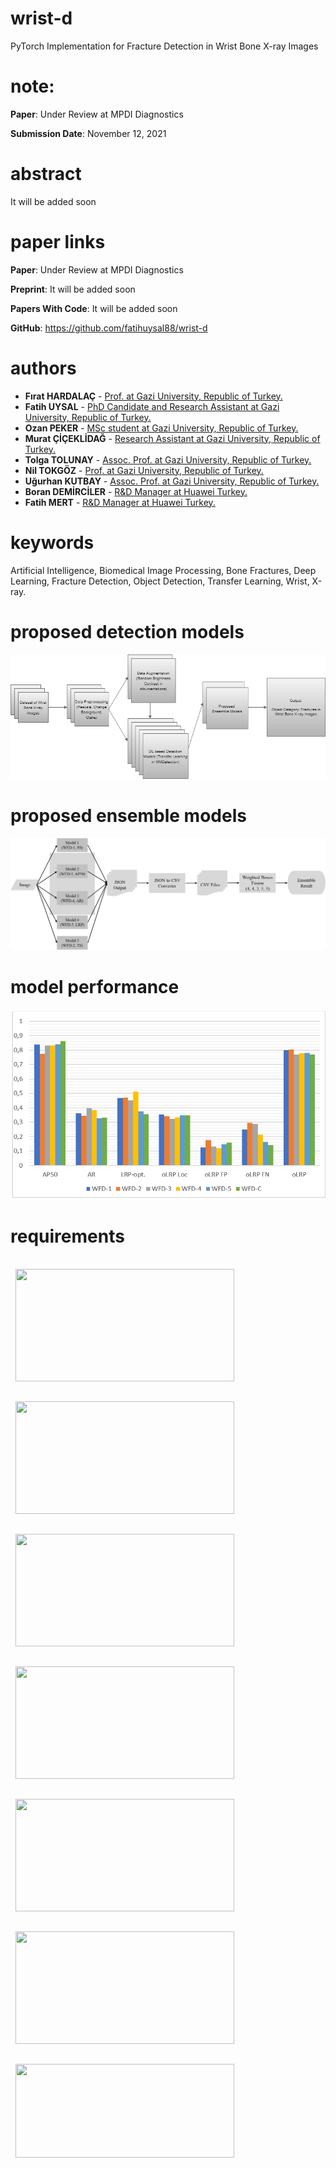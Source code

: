 # wrist-d
PyTorch Implementation for Fracture Detection in Wrist Bone X-ray Images
# note:
**Paper**: Under Review at MPDI Diagnostics  

**Submission Date**: November 12, 2021  
# abstract
It will be added soon  
# paper links
**Paper**: Under Review at MPDI Diagnostics  

**Preprint**: It will be added soon  

**Papers With Code**: It will be added soon  

**GitHub**: https://github.com/fatihuysal88/wrist-d  
# authors
* **Fırat HARDALAÇ** - [Prof. at Gazi University, Republic of Turkey.](https://orcid.org/0000-0003-1358-0756)
* **Fatih UYSAL** - [PhD Candidate and Research Assistant at Gazi University, Republic of Turkey.](https://orcid.org/0000-0002-1731-2647)
* **Ozan PEKER** - [MSc student at Gazi University, Republic of Turkey.](https://orcid.org/0000-0003-2258-1531)
* **Murat ÇİÇEKLİDAĞ** - [Research Assistant at Gazi University, Republic of Turkey.](https://orcid.org/0000-0001-7883-9445)
* **Tolga TOLUNAY** - [Assoc. Prof. at Gazi University, Republic of Turkey.](https://orcid.org/0000-0003-1998-3695)
* **Nil TOKGÖZ** - [Prof. at Gazi University, Republic of Turkey.](https://orcid.org/0000-0003-2812-1528)
* **Uğurhan KUTBAY** - [Assoc. Prof. at Gazi University, Republic of Turkey.](https://orcid.org/0000-0003-2167-9107)
* **Boran DEMİRCİLER** - [R&D Manager at Huawei Turkey.](https://orcid.org/)
* **Fatih MERT** - [R&D Manager at Huawei Turkey.](https://orcid.org/0000-0002-2896-5475)
# keywords
Artificial Intelligence, Biomedical Image Processing, Bone Fractures, Deep Learning, Fracture Detection, Object Detection, Transfer Learning, Wrist, X-ray.
# proposed detection models
![models](https://github.com/fatihuysal88/wrist-d/blob/main/docs/figs/proposed%20detection%20models.png)
# proposed ensemble models
![models](https://github.com/fatihuysal88/wrist-d/blob/main/docs/figs/proposed%20ensemble%20models.png)
# model performance
![models](https://github.com/fatihuysal88/wrist-d/blob/main/docs/figs/ensemble%20models%20performance.PNG) 
# requirements
  
<a href="https://github.com/open-mmlab/mmdetection">
  <img align="center" style="margin:1rem 0.5rem" src="https://github-readme-stats.vercel.app/api/pin/?username=open-mmlab&repo=mmdetection&title_color=ffffff&text_color=c9cacc&icon_color=4AB197&bg_color=1A2B34" width="350" height="180"/><a 
  href="https://github.com/kemaloksuz/LRP-Error">
  <img align="center" style="margin:1rem 0.5rem" src="https://github-readme-stats.vercel.app/api/pin/?username=kemaloksuz&repo=LRP-Error&title_color=ffffff&text_color=c9cacc&icon_color=4AB197&bg_color=1A2B34" width="350" height="180"/>
  <a href="https://github.com/rafaelpadilla/review_object_detection_metrics">
  <img align="center" style="margin:1rem 0.5rem" src="https://github-readme-stats.vercel.app/api/pin/?username=rafaelpadilla&repo=review_object_detection_metrics&title_color=ffffff&text_color=c9cacc&icon_color=4AB197&bg_color=1A2B34" width="350" height="180"/><a 
  href="https://github.com/albumentations-team/albumentations">
  <img align="center" style="margin:1rem 0.5rem" src="https://github-readme-stats.vercel.app/api/pin/?username=albumentations-team&repo=albumentations&title_color=ffffff&text_color=c9cacc&icon_color=4AB197&bg_color=1A2B34" width="350" height="180"/>      
  <a href="https://github.com/ppwwyyxx/cocoapi">
  <img align="center" style="margin:1rem 0.5rem" src="https://github-readme-stats.vercel.app/api/pin/?username=ppwwyyxx&repo=cocoapi&title_color=ffffff&text_color=c9cacc&icon_color=4AB197&bg_color=1A2B34" width="350" height="180"/><a 
  href="https://github.com/pytorch/pytorch">
  <img align="center" style="margin:1rem 0.5rem" src="https://github-readme-stats.vercel.app/api/pin/?username=pytorch&repo=pytorch&title_color=ffffff&text_color=c9cacc&icon_color=4AB197&bg_color=1A2B34" width="350" height="180"/>
  <a href="https://github.com/ZFTurbo/Weighted-Boxes-Fusion">
  <img align="center" style="margin:1rem 0.5rem" src="https://github-readme-stats.vercel.app/api/pin/?username=ZFTurbo&repo=Weighted-Boxes-Fusion&title_color=ffffff&text_color=c9cacc&icon_color=4AB197&bg_color=1A2B34" width="350" height="150"/> 
  

